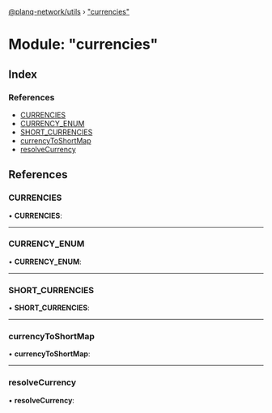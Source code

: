 [@planq-network/utils](../README.md) › ["currencies"](_currencies_.md)

# Module: "currencies"

## Index

### References

* [CURRENCIES](_currencies_.md#currencies)
* [CURRENCY_ENUM](_currencies_.md#currency_enum)
* [SHORT_CURRENCIES](_currencies_.md#short_currencies)
* [currencyToShortMap](_currencies_.md#currencytoshortmap)
* [resolveCurrency](_currencies_.md#resolvecurrency)

## References

###  CURRENCIES

• **CURRENCIES**:

___

###  CURRENCY_ENUM

• **CURRENCY_ENUM**:

___

###  SHORT_CURRENCIES

• **SHORT_CURRENCIES**:

___

###  currencyToShortMap

• **currencyToShortMap**:

___

###  resolveCurrency

• **resolveCurrency**:
